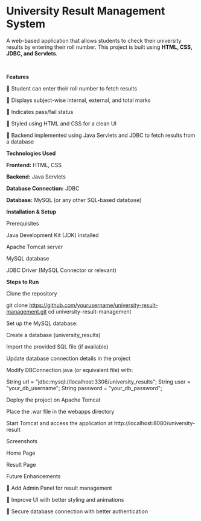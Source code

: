 **<h1>University Result Management System</h1>**

A web-based application that allows students to check their university results by entering their roll number. This project is built using **HTML, CSS, JDBC, and Servlets**.

<br>

**Features**

📌 Student can enter their roll number to fetch results

📌 Displays subject-wise internal, external, and total marks

📌 Indicates pass/fail status

📌 Styled using HTML and CSS for a clean UI

📌 Backend implemented using Java Servlets and JDBC to fetch results from a database

**Technologies Used**

**Frontend:** HTML, CSS

**Backend:** Java Servlets

**Database Connection:** JDBC

**Database:** MySQL (or any other SQL-based database)

**Installation & Setup**

Prerequisites

Java Development Kit (JDK) installed

Apache Tomcat server

MySQL database

JDBC Driver (MySQL Connector or relevant)

**Steps to Run**

Clone the repository

git clone https://github.com/yourusername/university-result-management.git
cd university-result-management

Set up the MySQL database:

Create a database (university_results)

Import the provided SQL file (if available)

Update database connection details in the project

Modify DBConnection.java (or equivalent file) with:

String url = "jdbc:mysql://localhost:3306/university_results";
String user = "your_db_username";
String password = "your_db_password";

Deploy the project on Apache Tomcat

Place the .war file in the webapps directory

Start Tomcat and access the application at http://localhost:8080/university-result

Screenshots

Home Page



Result Page



Future Enhancements

📌 Add Admin Panel for result management

📌 Improve UI with better styling and animations

📌 Secure database connection with better authentication
